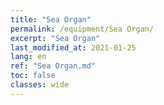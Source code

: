 ```yaml
---
title: "Sea Organ"
permalink: /equipment/Sea Organ/
excerpt: "Sea Organ"
last_modified_at: 2021-01-25
lang: en
ref: "Sea Organ.md"
toc: false
classes: wide
---
```


